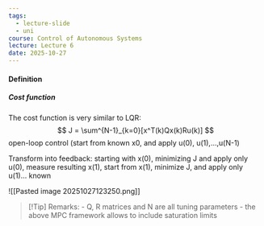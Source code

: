 ```yaml
---
tags:
  - lecture-slide
  - uni
course: Control of Autonomous Systems
lecture: Lecture 6
date: 2025-10-27
---
```


#### Definition


##### Cost function
The cost function is very similar to LQR:
$$
J = \sum^{N-1}_{k=0}[x^T(k)Qx(k)Ru(k)]
$$
open-loop control (start from known x0, and apply u(0), u(1),…,u(N-1)

Transform into feedback: starting with x(0), minimizing J and apply only u(0), measure resulting x(1), start from x(1), minimize J, and apply only u(1)… known 

![[Pasted image 20251027123250.png]]

> [!Tip] Remarks: - Q, R matrices and N are all tuning parameters - the above MPC framework allows to include saturation limits 
